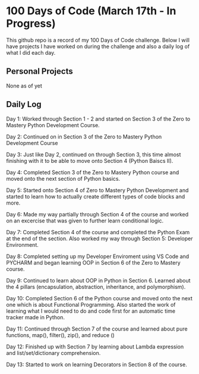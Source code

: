 # 100 Days of Code (March 17th - In Progress)

This github repo is a record of my 100 Days of Code challenge. Below I will have projects I have worked on during the challenge and also a daily log of what I did each day.

## Personal Projects

None as of yet

## Daily Log

Day 1: Worked through Section 1 - 2 and started on Section 3 of the Zero to Mastery Python Development Course.

Day 2: Continued on in Section 3 of the Zero to Mastery Python Development Course

Day 3: Just like Day 2, continued on through Section 3, this time almost finishing with it to be able to move onto Section 4 (Python Baiscs II).

Day 4: Completed Section 3 of the Zero to Mastery Python course and moved onto the next section of Python basics.

Day 5: Started onto Section 4 of Zero to Mastery Python Development and started to learn how to actually create different types of code blocks and more.

Day 6: Made my way partially through Section 4 of the course and worked on an excercise that was given to further learn conditional logic.

Day 7: Completed Section 4 of the course and completed the Python Exam at the end of the section. Also worked my way through Section 5: Developer Environment.

Day 8: Completed setting up my Developer Enviroment using VS Code and PYCHARM and began learning OOP in Section 6 of the Zero to Mastery course.

Day 9: Continued to learn about OOP in Python in Section 6. Learned about the 4 pillars (encapsulation, abstraction, inheritance, and polymorphism).

Day 10: Completed Section 6 of the Python course and moved onto the next one which is about Functional Programming. Also started the work of learning what I would need to do and code first for an automatic time tracker made in Python.

Day 11: Continued through Section 7 of the course and learned about pure functions, map(), filter(), zip(), and reduce ()

Day 12: Finished up with Section 7 by learning about Lambda expression and list/set/dictionary comprehension.

Day 13: Started to work on learning Decorators in Section 8 of the course.

